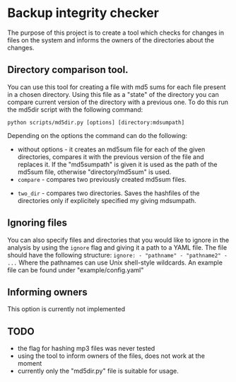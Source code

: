 Backup integrity checker
=========

The purpose of this project is to create a tool which checks for changes in files on the system and informs
the owners of the directories about the changes.

Directory comparison tool.
----
You can use this tool for creating a file with md5 sums for each file present in a chosen directory. Using this file as a "state" of the directory you can compare current version of the directory with a previous one. To do this run the md5dir script with the following command:

 `python scripts/md5dir.py [options] [directory:mdsumpath]`

 Depending on the options the command can do the following:

 * without options - it creates an md5sum file for each of the given directories, compares it with the previous version of the file and replaces it. If the "md5sumpath" is given it is used as the path of the md5sum file, otherwise "directory/md5sum" is used.
 * `compare` - compares two previously created md5sum files.
 - `two_dir` - compares two directories. Saves the hashfiles of the directories only if explicitely specified my giving mdsumpath.

Ignoring files
------
 You can also specify files and directories that you would like to ignore in the analysis by using the `ignore` flag and giving it a path to a YAML file. The file should have the following structure:
`ignore:
	- "pathname"
	- "pathname2"
	- ...`
Where the pathnames can use Unix shell-style wildcards.
An example file can be found under "example/config.yaml"

Informing owners
-----
This option is currently not implemented

TODO
----
* the flag for hashing mp3 files was never tested
* using the tool to inform owners of the files, does not work at the moment
* currently only the "md5dir.py" file is suitable for usage.